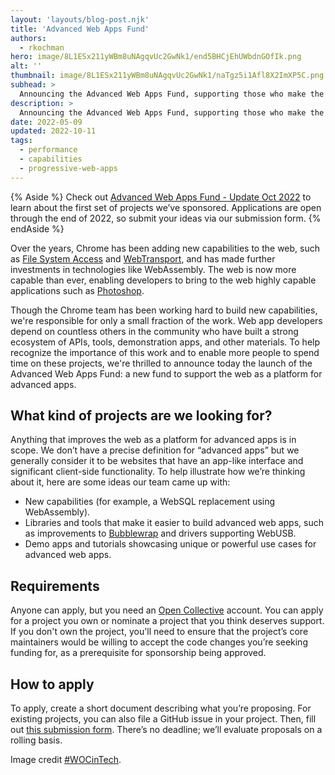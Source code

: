 ```yaml
---
layout: 'layouts/blog-post.njk'
title: 'Advanced Web Apps Fund'
authors:
  - rkochman
hero: image/8L1ESx211yWBm8uNAgqvUc2GwNk1/end5BHCjEhUWbdnGOfIk.png
alt: ''
thumbnail: image/8L1ESx211yWBm8uNAgqvUc2GwNk1/naTgz5i1Afl8X2ImXP5C.png
subhead: >
  Announcing the Advanced Web Apps Fund, supporting those who make the web more powerful.
description: >
  Announcing the Advanced Web Apps Fund, supporting those who make the web more powerful.
date: 2022-05-09
updated: 2022-10-11
tags:
  - performance
  - capabilities
  - progressive-web-apps
---
```


{% Aside %}
Check out [Advanced Web Apps Fund - Update Oct 2022](/blog/advanced-web-apps-fund-oct-22/)
to learn about the first set of projects we’ve sponsored. Applications are
open through the end of 2022, so submit your ideas via our submission form.
{% endAside %}


Over the years, Chrome has been adding new capabilities to the web, such as [File System Access](https://developer.mozilla.org/docs/Web/API/File_System_Access_API) and [WebTransport](https://web.dev/articles/webtransport), and has made further investments in technologies like WebAssembly. The web is now more capable than ever, enabling developers to bring to the web highly capable applications such as [Photoshop](https://web.dev/ps-on-the-web).

Though the Chrome team has been working hard to build new capabilities, we're responsible for only a small fraction of the work. Web app developers depend on countless others in the community who have built a strong ecosystem of APIs, tools, demonstration apps, and other materials. To help recognize the importance of this work and to enable more people to spend time on these projects, we're thrilled to announce today the launch of the Advanced Web Apps Fund: a new fund to support the web as a platform for advanced apps.

## What kind of projects are we looking for?

Anything that improves the web as a platform for advanced apps is in scope. We don’t have a precise definition for “advanced apps” but we generally consider it to be websites that have an app-like interface and significant client-side functionality. To help illustrate how we’re thinking about it, here are some ideas our team came up with:
- New capabilities (for example, a WebSQL replacement using WebAssembly).
- Libraries and tools that make it easier to build advanced web apps, such as improvements to [Bubblewrap](https://github.com/GoogleChromeLabs/bubblewrap) and drivers supporting WebUSB.
- Demo apps and tutorials showcasing unique or powerful use cases for advanced web apps.

## Requirements

Anyone can apply, but you need an [Open Collective](https://opencollective.com/) account. You can apply for a project you own or nominate a project that you think deserves support. If you don't own the project, you'll need to ensure that the project’s core maintainers would be willing to accept the code changes you’re seeking funding for, as a prerequisite for sponsorship being approved.

## How to apply

To apply, create a short document describing what you’re proposing. For existing projects, you can also file a GitHub issue in your project. Then, fill out [this submission form](https://forms.gle/GnTuCvDW3YhzSnBQ8). There’s no deadline; we’ll evaluate proposals on a rolling basis.

Image credit [#WOCinTech](https://wocintechchat.com).
